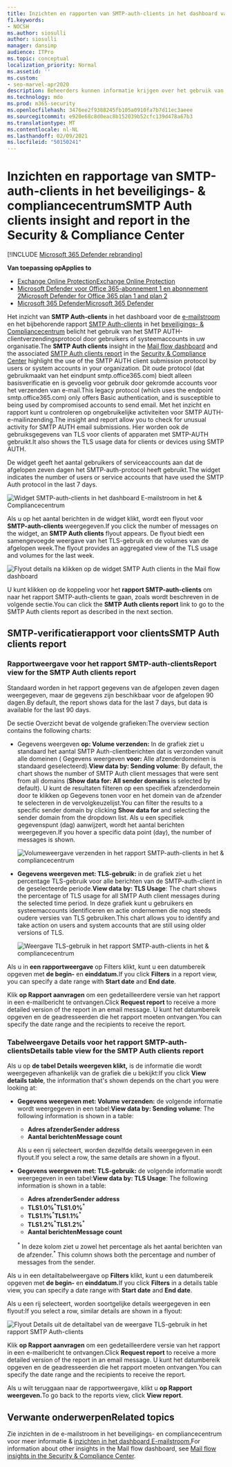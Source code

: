 ```yaml
---
title: Inzichten en rapporten van SMTP-auth-clients in het dashboard van de e-mailstroom
f1.keywords:
- NOCSH
ms.author: siosulli
author: siosulli
manager: dansimp
audience: ITPro
ms.topic: conceptual
localization_priority: Normal
ms.assetid: ''
ms.custom:
- seo-marvel-apr2020
description: Beheerders kunnen informatie krijgen over het gebruik van het inzicht smtp-verificatie in het dashboard E-mailstroom in het beveiligings- &-compliancecentrum om e-mail afzenders in hun organisatie te controleren die gebruikmaken van geverifieerde SMTP -verificatie (SMTP AUTH) om e-mailberichten te verzenden.
ms.technology: mdo
ms.prod: m365-security
ms.openlocfilehash: 3476ee2f9388245fb105a0910fa7b7d11ec3aeee
ms.sourcegitcommit: e920e68c8d0eac8b152039b52cfc139d478a67b3
ms.translationtype: MT
ms.contentlocale: nl-NL
ms.lasthandoff: 02/09/2021
ms.locfileid: "50150241"
---
```

# <a name="smtp-auth-clients-insight-and-report-in-the-security--compliance-center"></a><span data-ttu-id="57103-103">Inzichten en rapportage van SMTP-auth-clients in het beveiligings- & compliancecentrum</span><span class="sxs-lookup"><span data-stu-id="57103-103">SMTP Auth clients insight and report in the Security & Compliance Center</span></span>

[!INCLUDE [Microsoft 365 Defender rebranding](../includes/microsoft-defender-for-office.md)]

<span data-ttu-id="57103-104">**Van toepassing op**</span><span class="sxs-lookup"><span data-stu-id="57103-104">**Applies to**</span></span>
- [<span data-ttu-id="57103-105">Exchange Online Protection</span><span class="sxs-lookup"><span data-stu-id="57103-105">Exchange Online Protection</span></span>](https://go.microsoft.com/fwlink/?linkid=2148611)
- [<span data-ttu-id="57103-106">Microsoft Defender voor Office 365-abonnement 1 en abonnement 2</span><span class="sxs-lookup"><span data-stu-id="57103-106">Microsoft Defender for Office 365 plan 1 and plan 2</span></span>](https://go.microsoft.com/fwlink/?linkid=2148715)
- [<span data-ttu-id="57103-107">Microsoft 365 Defender</span><span class="sxs-lookup"><span data-stu-id="57103-107">Microsoft 365 Defender</span></span>](https://go.microsoft.com/fwlink/?linkid=2118804)

<span data-ttu-id="57103-108">Het inzicht van **SMTP Auth-clients** in het dashboard voor de [e-mailstroom](mail-flow-insights-v2.md) en het bijbehorende rapport [SMTP Auth-clients](#smtp-auth-clients-report) in het [beveiligings- & Compliancecentrum](https://protection.office.com) belicht het gebruik van het SMTP AUTH-clientverzendingsprotocol door gebruikers of systeemaccounts in uw organisatie.</span><span class="sxs-lookup"><span data-stu-id="57103-108">The **SMTP Auth clients** insight in the [Mail flow dashboard](mail-flow-insights-v2.md) and the associated [SMTP Auth clients report](#smtp-auth-clients-report) in the [Security & Compliance Center](https://protection.office.com) highlight the use of the SMTP AUTH client submission protocol by users or system accounts in your organization.</span></span> <span data-ttu-id="57103-109">Dit oude protocol (dat gebruikmaakt van het eindpunt smtp.office365.com) biedt alleen basisverificatie en is gevoelig voor gebruik door gekromde accounts voor het verzenden van e-mail.</span><span class="sxs-lookup"><span data-stu-id="57103-109">This legacy protocol (which uses the endpoint smtp.office365.com) only offers Basic authentication, and is susceptible to being used by compromised accounts to send email.</span></span> <span data-ttu-id="57103-110">Met het inzicht en rapport kunt u controleren op ongebruikelijke activiteiten voor SMTP AUTH-e-mailinzending.</span><span class="sxs-lookup"><span data-stu-id="57103-110">The insight and report allow you to check for unusual activity for SMTP AUTH email submissions.</span></span> <span data-ttu-id="57103-111">Hier worden ook de gebruiksgegevens van TLS voor clients of apparaten met SMTP-AUTH gebruikt.</span><span class="sxs-lookup"><span data-stu-id="57103-111">It also shows the TLS usage data for clients or devices using SMTP AUTH.</span></span>

<span data-ttu-id="57103-112">De widget geeft het aantal gebruikers of serviceaccounts aan dat de afgelopen zeven dagen het SMTP-auth-protocol heeft gebruikt.</span><span class="sxs-lookup"><span data-stu-id="57103-112">The widget indicates the number of users or service accounts that have used the SMTP Auth protocol in the last 7 days.</span></span>

![Widget SMTP-auth-clients in het dashboard E-mailstroom in het & Compliancecentrum](../../media/mfi-smtp-auth-clients-report-widget.png)

<span data-ttu-id="57103-114">Als u op het aantal berichten in de widget klikt, wordt een flyout voor **SMTP-auth-clients** weergegeven.</span><span class="sxs-lookup"><span data-stu-id="57103-114">If you click the number of messages on the widget, an **SMTP Auth clients** flyout appears.</span></span> <span data-ttu-id="57103-115">De flyout biedt een samengevoegde weergave van het TLS-gebruik en de volumes van de afgelopen week.</span><span class="sxs-lookup"><span data-stu-id="57103-115">The flyout provides an aggregated view of the TLS usage and volumes for the last week.</span></span>

![Flyout details na klikken op de widget SMTP Auth clients in the Mail flow dashboard](../../media/mfi-smtp-auth-clients-report-details.png)

<span data-ttu-id="57103-117">U kunt klikken op de koppeling voor het **rapport SMTP-auth-clients** om naar het rapport SMTP-auth-clients te gaan, zoals wordt beschreven in de volgende sectie.</span><span class="sxs-lookup"><span data-stu-id="57103-117">You can click the **SMTP Auth clients report** link to go to the SMTP Auth clients report as described in the next section.</span></span>

## <a name="smtp-auth-clients-report"></a><span data-ttu-id="57103-118">SMTP-verificatierapport voor clients</span><span class="sxs-lookup"><span data-stu-id="57103-118">SMTP Auth clients report</span></span>

### <a name="report-view-for-the-smtp-auth-clients-report"></a><span data-ttu-id="57103-119">Rapportweergave voor het rapport SMTP-auth-clients</span><span class="sxs-lookup"><span data-stu-id="57103-119">Report view for the SMTP Auth clients report</span></span>

<span data-ttu-id="57103-120">Standaard worden in het rapport gegevens van de afgelopen zeven dagen weergegeven, maar de gegevens zijn beschikbaar voor de afgelopen 90 dagen.</span><span class="sxs-lookup"><span data-stu-id="57103-120">By default, the report shows data for the last 7 days, but data is available for the last 90 days.</span></span>

<span data-ttu-id="57103-121">De sectie Overzicht bevat de volgende grafieken:</span><span class="sxs-lookup"><span data-stu-id="57103-121">The overview section contains the following charts:</span></span>

- <span data-ttu-id="57103-122">Gegevens weergeven **op: Volume verzenden:** In de grafiek ziet u standaard het aantal SMTP Auth-clientberichten dat is verzonden vanuit alle domeinen ( Gegevens weergeven **voor:** Alle afzenderdomeinen is standaard geselecteerd).</span><span class="sxs-lookup"><span data-stu-id="57103-122">**View data by: Sending volume**: By default, the chart shows the number of SMTP Auth client messages that were sent from all domains (**Show data for: All sender domains** is selected by default).</span></span> <span data-ttu-id="57103-123">U kunt de resultaten filteren op een  specifiek afzenderdomein door te klikken op Gegevens tonen voor en het domein van de afzender te selecteren in de vervolgkeuzelijst.</span><span class="sxs-lookup"><span data-stu-id="57103-123">You can filter the results to a specific sender domain by clicking **Show data for** and selecting the sender domain from the dropdown list.</span></span> <span data-ttu-id="57103-124">Als u een specifiek gegevenspunt (dag) aanwijzert, wordt het aantal berichten weergegeven.</span><span class="sxs-lookup"><span data-stu-id="57103-124">If you hover a specific data point (day), the number of messages is shown.</span></span>

  ![Volumeweergave verzenden in het rapport SMTP-auth-clients in het & compliancecentrum](../../media/mfi-smtp-auth-clients-report-sending-volume-view.png)

- <span data-ttu-id="57103-126">**Gegevens weergeven met: TLS-gebruik:** in de grafiek ziet u het percentage TLS-gebruik voor alle berichten van de SMTP-auth-client in de geselecteerde periode.</span><span class="sxs-lookup"><span data-stu-id="57103-126">**View data by: TLS Usage**: The chart shows the percentage of TLS usage for all SMTP Auth client messages during the selected time period.</span></span> <span data-ttu-id="57103-127">In deze grafiek kunt u gebruikers en systeemaccounts identificeren en actie ondernemen die nog steeds oudere versies van TLS gebruiken.</span><span class="sxs-lookup"><span data-stu-id="57103-127">This chart allows you to identify and take action on users and system accounts that are still using older versions of TLS.</span></span>

  ![Weergave TLS-gebruik in het rapport SMTP-auth-clients in het & compliancecentrum](../../media/mfi-smtp-auth-clients-report-tls-usage-view.png)

<span data-ttu-id="57103-129">Als u in **een rapportweergave** op Filters klikt, kunt u een datumbereik opgeven met **de begin-** en **einddatum.**</span><span class="sxs-lookup"><span data-stu-id="57103-129">If you click **Filters** in a report view, you can specify a date range with **Start date** and **End date**.</span></span>

<span data-ttu-id="57103-130">Klik **op Rapport aanvragen** om een gedetailleerdere versie van het rapport in een e-mailbericht te ontvangen.</span><span class="sxs-lookup"><span data-stu-id="57103-130">Click **Request report** to receive a more detailed version of the report in an email message.</span></span> <span data-ttu-id="57103-131">U kunt het datumbereik opgeven en de geadresseerden die het rapport moeten ontvangen.</span><span class="sxs-lookup"><span data-stu-id="57103-131">You can specify the date range and the recipients to receive the report.</span></span>

### <a name="details-table-view-for-the-smtp-auth-clients-report"></a><span data-ttu-id="57103-132">Tabelweergave Details voor het rapport SMTP-auth-clients</span><span class="sxs-lookup"><span data-stu-id="57103-132">Details table view for the SMTP Auth clients report</span></span>

<span data-ttu-id="57103-133">Als u op **de tabel Details weergeven klikt,** is de informatie die wordt weergegeven afhankelijk van de grafiek die u bekijkt:</span><span class="sxs-lookup"><span data-stu-id="57103-133">If you click **View details table**, the information that's shown depends on the chart you were looking at:</span></span>

- <span data-ttu-id="57103-134">**Gegevens weergeven met: Volume verzenden:** de volgende informatie wordt weergegeven in een tabel:</span><span class="sxs-lookup"><span data-stu-id="57103-134">**View data by: Sending volume**: The following information is shown in a table:</span></span>

  - <span data-ttu-id="57103-135">**Adres afzender**</span><span class="sxs-lookup"><span data-stu-id="57103-135">**Sender address**</span></span>
  - <span data-ttu-id="57103-136">**Aantal berichten**</span><span class="sxs-lookup"><span data-stu-id="57103-136">**Message count**</span></span>

  <span data-ttu-id="57103-137">Als u een rij selecteert, worden dezelfde details weergegeven in een flyout.</span><span class="sxs-lookup"><span data-stu-id="57103-137">If you select a row, the same details are shown in a flyout.</span></span>

- <span data-ttu-id="57103-138">**Gegevens weergeven met: TLS-gebruik:** de volgende informatie wordt weergegeven in een tabel:</span><span class="sxs-lookup"><span data-stu-id="57103-138">**View data by: TLS Usage**: The following information is shown in a table:</span></span>

  - <span data-ttu-id="57103-139">**Adres afzender**</span><span class="sxs-lookup"><span data-stu-id="57103-139">**Sender address**</span></span>
  - <span data-ttu-id="57103-140">**TLS1.0%**<sup>\*</sup></span><span class="sxs-lookup"><span data-stu-id="57103-140">**TLS1.0%**<sup>\*</sup></span></span>
  - <span data-ttu-id="57103-141">**TLS1.1%**<sup>\*</sup></span><span class="sxs-lookup"><span data-stu-id="57103-141">**TLS1.1%**<sup>\*</sup></span></span>
  - <span data-ttu-id="57103-142">**TLS1.2%**<sup>\*</sup></span><span class="sxs-lookup"><span data-stu-id="57103-142">**TLS1.2%**<sup>\*</sup></span></span>
  - <span data-ttu-id="57103-143">**Aantal berichten**</span><span class="sxs-lookup"><span data-stu-id="57103-143">**Message count**</span></span>

  <span data-ttu-id="57103-144"><sup>\*</sup> In deze kolom ziet u zowel het percentage als het aantal berichten van de afzender.</span><span class="sxs-lookup"><span data-stu-id="57103-144"><sup>\*</sup> This column shows both the percentage and number of messages from the sender.</span></span>

<span data-ttu-id="57103-145">Als u in een detailtabelweergave op **Filters** klikt, kunt u een datumbereik opgeven met **de begin-** en **einddatum.**</span><span class="sxs-lookup"><span data-stu-id="57103-145">If you click **Filters** in a details table view, you can specify a date range with **Start date** and **End date**.</span></span>

<span data-ttu-id="57103-146">Als u een rij selecteert, worden soortgelijke details weergegeven in een flyout:</span><span class="sxs-lookup"><span data-stu-id="57103-146">If you select a row, similar details are shown in a flyout:</span></span>

![Flyout Details uit de detailtabel van de weergave TLS-gebruik in het rapport SMTP Auth-clients](../../media/mfi-smtp-auth-clients-report-tls-usage-view-view-details-table-details.png)

<span data-ttu-id="57103-148">Klik **op Rapport aanvragen** om een gedetailleerdere versie van het rapport in een e-mailbericht te ontvangen.</span><span class="sxs-lookup"><span data-stu-id="57103-148">Click **Request report** to receive a more detailed version of the report in an email message.</span></span> <span data-ttu-id="57103-149">U kunt het datumbereik opgeven en de geadresseerden die het rapport moeten ontvangen.</span><span class="sxs-lookup"><span data-stu-id="57103-149">You can specify the date range and the recipients to receive the report.</span></span>

<span data-ttu-id="57103-150">Als u wilt teruggaan naar de rapportweergave, klikt u **op Rapport weergeven.**</span><span class="sxs-lookup"><span data-stu-id="57103-150">To go back to the reports view, click **View report**.</span></span>

## <a name="related-topics"></a><span data-ttu-id="57103-151">Verwante onderwerpen</span><span class="sxs-lookup"><span data-stu-id="57103-151">Related topics</span></span>

<span data-ttu-id="57103-152">Zie inzichten in de e-mailstroom in het beveiligings- en compliancecentrum voor meer informatie & [inzichten in het dashboard E-mailstroom.](mail-flow-insights-v2.md)</span><span class="sxs-lookup"><span data-stu-id="57103-152">For information about other insights in the Mail flow dashboard, see [Mail flow insights in the Security & Compliance Center](mail-flow-insights-v2.md).</span></span>
